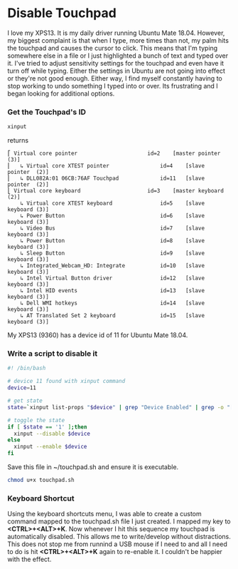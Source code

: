 # Disable Touchpad
I love my XPS13.  It is my daily driver running Ubuntu Mate 18.04.  However, my biggest complaint is that when I type, more times than not, my palm hits the touchpad and causes the cursor to click.  This means that I'm typing somewhere else in a file or I just highlighted a bunch of text and typed over it.  I've tried to adjust sensitivity settings for the touchpad and even have it turn off while typing.  Either the settings in Ubuntu are not going into effect or they're not good enough.  Either way, I find myself constantly having to stop working to undo something I typed into or over.  Its frustrating and I began looking for additional options.

### Get the Touchpad's ID

```bash
xinput
```

returns

```
⎡ Virtual core pointer                    	id=2	[master pointer  (3)]
⎜   ↳ Virtual core XTEST pointer              	id=4	[slave  pointer  (2)]
⎜   ↳ DLL082A:01 06CB:76AF Touchpad           	id=11	[slave  pointer  (2)]
⎣ Virtual core keyboard                   	id=3	[master keyboard (2)]
    ↳ Virtual core XTEST keyboard             	id=5	[slave  keyboard (3)]
    ↳ Power Button                            	id=6	[slave  keyboard (3)]
    ↳ Video Bus                               	id=7	[slave  keyboard (3)]
    ↳ Power Button                            	id=8	[slave  keyboard (3)]
    ↳ Sleep Button                            	id=9	[slave  keyboard (3)]
    ↳ Integrated_Webcam_HD: Integrate         	id=10	[slave  keyboard (3)]
    ↳ Intel Virtual Button driver             	id=12	[slave  keyboard (3)]
    ↳ Intel HID events                        	id=13	[slave  keyboard (3)]
    ↳ Dell WMI hotkeys                        	id=14	[slave  keyboard (3)]
    ↳ AT Translated Set 2 keyboard            	id=15	[slave  keyboard (3)]
```

My XPS13 (9360) has a device id of 11 for Ubuntu Mate 18.04.

### Write a script to disable it
```bash
#! /bin/bash

# device 11 found with xinput command
device=11

# get state
state=`xinput list-props "$device" | grep "Device Enabled" | grep -o "[01]$"`

# toggle the state
if [ $state == '1' ];then
  xinput --disable $device
else
  xinput --enable $device
fi
```

Save this file in ~/touchpad.sh and ensure it is executable.
```bash
chmod u+x touchpad.sh
```

### Keyboard Shortcut
Using the keyboard shortcuts menu, I was able to create a custom command mapped to the touchpad.sh file I just created.  I mapped my key to **\<CTRL\>+\<ALT\>+K**.  Now whenever I hit this sequence my touchpad is automatically disabled.  This allows me to write/develop without distractions.  This does not stop me from runnind a USB mouse if I need to and all I need to do is hit **\<CTRL\>+\<ALT\>+K** again to re-enable it.  I couldn't be happier with the effect.
